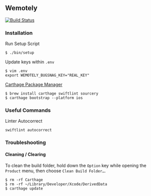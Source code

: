 ## Wemotely

[![Build Status](https://www.bitrise.io/app/d6336a05ac3d18e8/status.svg?token=NbiHC7raPaifR6JzVza_fA&branch=master)](https://www.bitrise.io/app/d6336a05ac3d18e8)

### Installation

Run Setup Script

```
$ ./bin/setup
```

Update keys within `.env`

```
$ vim .env
export WEMOTELY_BUGSNAG_KEY="REAL_KEY"
```

[Carthage Package Manager](https://github.com/Carthage/Carthage)

```
$ brew install carthage swiftlint sourcery
$ carthage bootstrap --platform ios
```

### Useful Commands

Linter Autocorrect

```
swiftlint autocorrect
```

### Troubleshooting

#### Cleaning / Clearing

To clean the build folder, hold down the `Option` key while opening the `Product` menu, then choose `Clean Build Folder…`.

```
$ rm -rf Carthage
$ rm -rf ~/Library/Developer/Xcode/DerivedData
$ carthage update
```

